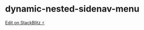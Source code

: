 # dynamic-nested-sidenav-menu

[Edit on StackBlitz ⚡️](https://stackblitz.com/edit/dynamic-nested-sidenav-menu)
